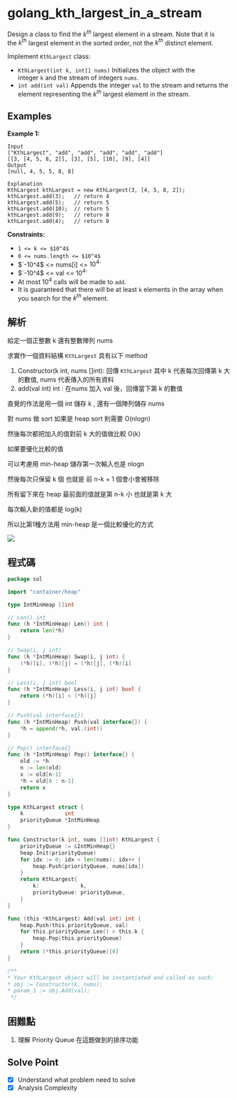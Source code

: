 # golang_kth_largest_in_a_stream

Design a class to find the $`k^{th}`$ largest element in a stream. Note that it is the $`k^{th}`$ largest element in the sorted order, not the $`k^{th}`$ distinct element.

Implement `KthLargest` class:

- `KthLargest(int k, int[] nums)` Initializes the object with the integer `k` and the stream of integers `nums`.
- `int add(int val)` Appends the integer `val` to the stream and returns the element representing the $`k^{th}`$ largest element in the stream.

## Examples

**Example 1:**

```
Input
["KthLargest", "add", "add", "add", "add", "add"]
[[3, [4, 5, 8, 2]], [3], [5], [10], [9], [4]]
Output
[null, 4, 5, 5, 8, 8]

Explanation
KthLargest kthLargest = new KthLargest(3, [4, 5, 8, 2]);
kthLargest.add(3);   // return 4
kthLargest.add(5);   // return 5
kthLargest.add(10);  // return 5
kthLargest.add(9);   // return 8
kthLargest.add(4);   // return 8

```

**Constraints:**

- `1 <= k <= $10^4$`
- `0 <= nums.length <= $10^4$`
- $`-10^4$ <= nums[i] <= $10^4$`
- $`-10^4$ <= val <= $10^4$`
- At most $`10^4`$ calls will be made to `add`.
- It is guaranteed that there will be at least `k` elements in the array when you search for the $`k^{th}`$ element.

## 解析

給定一個正整數 k 還有整數陣列 nums 

求實作一個資料結構 `KthLargest` 具有以下 method

1. Constructor(k int, nums []int): 回傳 `KthLargest`  其中 k 代表每次回傳第 k 大的數值, nums 代表傳入的所有資料
2. add(val int) int : 在nums 加入 val 後，回傳當下第 k 的數值

直覺的作法是用一個 int 儲存 k , 還有一個陣列儲存 nums 

對 nums 做 sort 如果是 heap sort 則需要 O(nlogn)

然後每次都把加入的值對前 k 大的值做比較 O(k)

如果要優化比較的值

可以考慮用 min-heap 儲存第一次輸入也是 nlogn

然後每次只保留 k 個 也就是 前 n-k + 1 個會小會被移除

所有留下來在 heap 最前面的值就是第 n-k 小 也就是第 k 大

每次輸入新的值都是 log(k)

 

所以比第1種方法用 min-heap 是一個比較優化的方式

![](https://i.imgur.com/tnogT2C.png)

## 程式碼

```go
package sol

import "container/heap"

type IntMinHeap []int

// Len() int
func (h *IntMinHeap) Len() int {
	return len(*h)
}

// Swap(i, j int)
func (h *IntMinHeap) Swap(i, j int) {
	(*h)[i], (*h)[j] = (*h)[j], (*h)[i]
}

// Less(i, j int) bool
func (h *IntMinHeap) Less(i, j int) bool {
	return (*h)[i] < (*h)[j]
}

// Push(val interface{})
func (h *IntMinHeap) Push(val interface{}) {
	*h = append(*h, val.(int))
}

// Pop() interface{}
func (h *IntMinHeap) Pop() interface{} {
	old := *h
	n := len(old)
	x := old[n-1]
	*h = old[0 : n-1]
	return x
}

type KthLargest struct {
	k             int
	priorityQueue *IntMinHeap
}

func Constructor(k int, nums []int) KthLargest {
	priorityQueue := &IntMinHeap{}
	heap.Init(priorityQueue)
	for idx := 0; idx < len(nums); idx++ {
		heap.Push(priorityQueue, nums[idx])
	}
	return KthLargest{
		k:             k,
		priorityQueue: priorityQueue,
	}
}

func (this *KthLargest) Add(val int) int {
	heap.Push(this.priorityQueue, val)
	for this.priorityQueue.Len() > this.k {
		heap.Pop(this.priorityQueue)
	}
	return (*this.priorityQueue)[0]
}

/**
* Your KthLargest object will be instantiated and called as such:
* obj := Constructor(k, nums);
* param_1 := obj.Add(val);
 */

```
## 困難點

1. 理解 Priority Queue 在這題做到的排序功能

## Solve Point

- [x]  Understand what problem need to solve
- [x]  Analysis Complexity